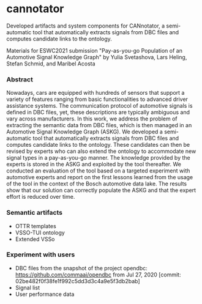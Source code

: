 cannotator
==========

Developed artifacts and system components for CANnotator, a semi-automatic tool that automatically extracts signals from DBC files and computes candidate links to the ontology.

Materials for ESWC2021 submission
"Pay-as-you-go Population of an Automotive Signal Knowledge Graph"
by Yulia Svetashova, Lars Heling, Stefan Schmid, and Maribel Acosta

### Abstract
Nowadays, cars are equipped with hundreds of sensors that support a variety of features ranging from basic functionalities to advanced driver assistance systems. The communication protocol of automotive signals is defined in DBC files, yet, these descriptions are typically ambiguous and vary across manufacturers. In this work, we address the problem of extracting the semantic data from DBC files, which is then managed in an Automotive Signal Knowledge Graph (ASKG). We developed a semi-automatic tool that automatically extracts signals from DBC files and computes candidate links to the ontology. These candidates can then be revised by experts who can also extend the ontology to accommodate new signal types in a pay-as-you-go manner. The knowledge provided by the experts is stored in the ASKG and exploited by the tool thereafter. We conducted an evaluation of the tool based on a targeted experiment with automotive experts and report on the first lessons learned from the usage of the tool in the context of the Bosch automotive data lake. The results show that our solution can correctly populate the ASKG and that the expert effort is reduced over time.

### Semantic artifacts
- OTTR templates
- VSSO-TUI ontology
- Extended VSSo

### Experiment with users
- DBC files from the snapshot of the project opendbc: https://github.com/commaai/opendbc from Jul 27, 2020 [commit: 02be482f0f38fe1f992c5dd3d3c4a9e5f3db2bab]
- Signal list
- User performance data
